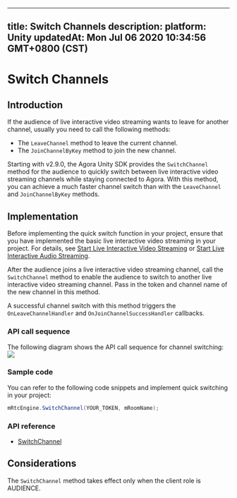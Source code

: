 
---
title: Switch Channels
description: 
platform: Unity
updatedAt: Mon Jul 06 2020 10:34:56 GMT+0800 (CST)
---
# Switch Channels
## Introduction

If the audience of live interactive video streaming wants to leave for another channel, usually you need to call the following methods:

- The `LeaveChannel` method to leave the current channel.
- The `JoinChannelByKey` method to join the new channel.

Starting with v2.9.0, the Agora Unity SDK provides the `SwitchChannel` method for the audience to quickly switch between live interactive video streaming channels while staying connected to Agora. With this method, you can achieve a much faster channel switch than with the `LeaveChannel` and `JoinChannelByKey` methods. 

## Implementation

Before implementing the quick switch function in your project, ensure that you have implemented the basic live interactive video streaming in your project. For details, see [Start Live Interactive Video Streaming](../../en/Interactive%20Broadcast/start_live_unity.md) or [Start Live Interactive Audio Streaming](../../en/Interactive%20Broadcast/start_live_audio_unity.md).

After the audience joins a live interactive video streaming channel, call the `SwitchChannel` method to enable the audience to switch to another live interactive video streaming channel. Pass in the token and channel name of the new channel in this method.

A successful channel switch with this method triggers the `OnLeaveChannelHandler` and `OnJoinChannelSuccessHandler` callbacks.

### API call sequence

The following diagram shows the API call sequence for channel switching:
![](https://web-cdn.agora.io/docs-files/1585556147266)

### Sample code

You can refer to the following code snippets and implement quick switching in your project:

```C#
mRtcEngine.SwitchChannel(YOUR_TOKEN, mRoomName);
```

### API reference

- [SwitchChannel](https://docs.agora.io/en/Interactive%20Broadcast/API%20Reference/unity/classagora__gaming__rtc_1_1_i_rtc_engine.html#a7f27478a9fe819fc3bdec0164111e2d2)

## Considerations

The `SwitchChannel` method takes effect only when the client role is AUDIENCE.

